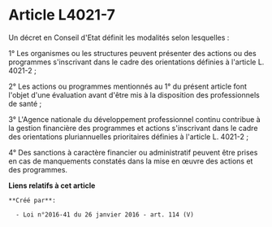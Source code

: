 # Article L4021-7

Un décret en Conseil d'Etat définit les modalités selon lesquelles :

1° Les organismes ou les structures peuvent présenter des actions ou des programmes s'inscrivant dans le cadre des
orientations définies à l'article L. 4021-2 ;

2° Les actions ou programmes mentionnés au 1° du présent article font l'objet d'une évaluation avant d'être mis à la
disposition des professionnels de santé ;

3° L'Agence nationale du développement professionnel continu contribue à la gestion financière des programmes et actions
s'inscrivant dans le cadre des orientations pluriannuelles prioritaires définies à l'article L. 4021-2 ;

4° Des sanctions à caractère financier ou administratif peuvent être prises en cas de manquements constatés dans la mise en
œuvre des actions et des programmes.

**Liens relatifs à cet article**

	**Créé par**:

	  - Loi n°2016-41 du 26 janvier 2016 - art. 114 (V)
